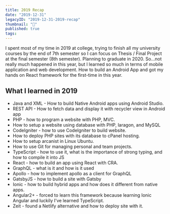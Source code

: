 ```yaml
---
title: 2019 Recap
date: "2019-12-31"
legacyID: "2019-12-31-2019-recap"
thumbnail: "📘"
published: true
tags:
---
```

I spent most of my time in 2019 at college, trying to finish all my university courses by the end of 7th semester so I can focus on Thesis / Final Project at the final semester (8th semester). Planning to graduate in 2020. So...not really much happened in this year, but I learned so much in terms of mobile application and web development. How to build an Android App and got my hands on React framework for the first-time in this year.

## What I learned in 2019

- Java and XML - How to build Native Android apps using Android Studio.
- REST API - How to fetch data and display it with recycler view in Android app 
- PHP - how to program a website with PHP, MVC.
- How to setup a website using database with PHP, laragon, and MySQL
- CodeIgniter - how to use CodeIgniter to build website.
- How to deploy PHP sites with its database to cPanel hosting.
- How to setup arcanist in Linux Ubuntu.
- How to use Git for managing personal and team projects.
- TypeScript - how to use it, what is the importance of strong typing, and how to compile it into JS
- React - how to build an app using React with CRA.
- GraphQL - what is it and how is it used
- Apollo - how to implement apollo as a client for GraphQL
- GatsbyJS - how to build a site with Gatsby
- Ionic - how to build hybrid apps and how does it different from native apps.
- Angular2+ - forced to learn this framework because learning Ionic Angular and luckily I've learned TypeScript.
- Zeit - found a Netlify alternative and how to deploy site with it.
